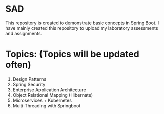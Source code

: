 # SAD
This repository is created to demonstrate basic concepts in Spring Boot. I have mainly created this repository to upload my laboratory assessments and assignments.

# Topics: (Topics will be updated often)
1. Design Patterns
2. Spring Security
3. Enterprise Application Architecture
4. Object Relational Mapping (Hibernate)
5. Microservices + Kubernetes
6. Multi-Threading with Springboot
